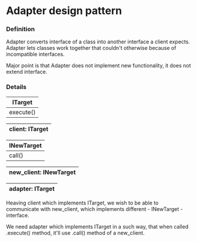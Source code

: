 Adapter design pattern
======================

### Definition

Adapter converts interface of a class into another interface a client expects.
Adapter lets classes work together that couldn't otherwise because of incompatible interfaces.

Major point is that Adapter does not implement new functionality, it does not extend
interface.

### Details

|ITarget|
|---
| execute()

|client: ITarget|
|---

|INewTarget|
|---
| call()

|new_client: INewTarget|
|---

|adapter: ITarget|
|---

Heaving client which implements ITarget, we wish to be able to communicate with new_client,
which implements different - INewTarget - interface. 

We need adapter which implements ITarget in a such way, that when called .execute() method,
it'll use .call() method of a new_client.
